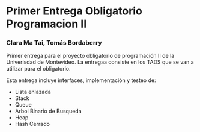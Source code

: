 # Primer Entrega Obligatorio Programacion II
### Clara Ma Tai, Tomás Bordaberry 

Primer entrega para el proyecto obligatorio de programación II de la Univerisdad de Montevideo.
La entregaa consiste en los TADS que se van a utilizar para el obligatorio.

Esta entrega incluye interfaces, implementación y testeo de:
- Lista enlazada
- Stack
- Queue
- Arbol Binario de Busqueda
- Heap
- Hash Cerrado

